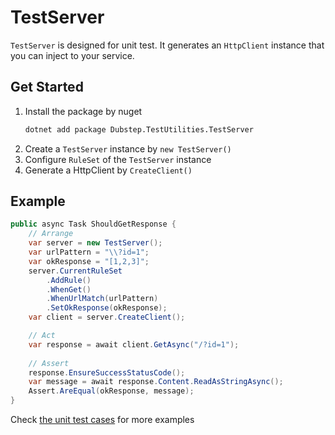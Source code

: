# TestServer

`TestServer` is designed for unit test. It generates an `HttpClient` instance that you can inject to your service.

## Get Started

1. Install the package by nuget
    ```bash
    dotnet add package Dubstep.TestUtilities.TestServer
    ```
2. Create a `TestServer` instance by `new TestServer()`
3. Configure `RuleSet` of the `TestServer` instance
4. Generate a HttpClient by `CreateClient()`

## Example
```csharp
public async Task ShouldGetResponse {
    // Arrange
    var server = new TestServer();
    var urlPattern = "\\?id=1";
    var okResponse = "[1,2,3]";
    server.CurrentRuleSet
        .AddRule()
        .WhenGet()
        .WhenUrlMatch(urlPattern)
        .SetOkResponse(okResponse);
    var client = server.CreateClient();

    // Act
    var response = await client.GetAsync("/?id=1");
    
    // Assert
    response.EnsureSuccessStatusCode();
    var message = await response.Content.ReadAsStringAsync();
    Assert.AreEqual(okResponse, message);
}
```

Check [the unit test cases](https://github.com/atwayne/TestServer/blob/master/test/TestServer.Tests/TestServerTests.cs) for more examples
